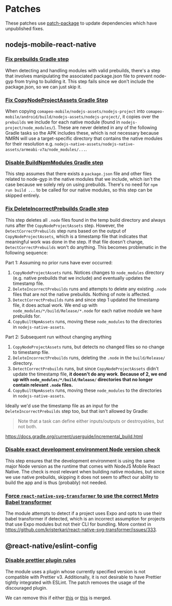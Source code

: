 # Patches

These patches use [patch-package](https://github.com/ds300/patch-package) to update dependencies which have unpublished fixes.

## nodejs-mobile-react-native

### [Fix prebuilds Gradle step](./nodejs-mobile-react-native+18.17.7+001+fix-prebuilds-gradle-step.patch)

When detecting and handling modules with valid prebuilds, there's a step that involves manipulating the associated package.json file to prevent node-gyp from trying to building it. This step fails since we don't include the package.json, so we can just skip it.

### [Fix CopyNodeProjectAssets Gradle Step](./nodejs-mobile-react-native+18.17.7+002+fix-copy-node-project-assets-gradle-step.patch)

When copying `comapeo-mobile/nodejs-assets/nodejs-project` into `comapeo-mobile/android/build/nodejs-assets/nodejs-project/`, it copies over the `prebuilds` we include for each native module (found in `nodejs-project/node_modules/`). These are never deleted in any of the following Gradle tasks so the APK includes these, which is not necessary because NMRN will use a target-specific directory that contains the native modules for their resolution e.g. `nodejs-native-assets/nodejs-native-assets/armeabi-v7a/node_modules/...`.

### [Disable BuildNpmModules Gradle step](./nodejs-mobile-react-native+18.17.7+003+disable-build-npm-modules-gradle-step.patch)

This step assumes that there exists a `package.json` file and other files related to node-gyp in the native modules that we include, which isn't the case because we solely rely on using prebuilds. There's no need for `npm run build ...` to be called for our native modules, so this step can be skipped entirely.

### [Fix DeleteIncorrectPrebuilds Gradle step](./nodejs-mobile-react-native+18.17.7+004+fix-delete-incorrect-prebuilds-gradle-step.patch)

This step deletes all `.node` files found in the temp build directory and always runs after the `CopyNodeProjectAssets` step. However, the `DetectCorrectPrebuilds` step runs based on the output of `CopyNodeProjectAssets`, which is a timestamp file that indicates that meaningful work was done in the step. If that file doesn't change, `DetectCorrectPrebuilds` won't do anything. This becomes problematic in the following sequence:

Part 1: Assuming no prior runs have ever occurred:

1. `CopyNodeProjectAssets` runs. Notices changes to `node_modules` directory (e.g. native prebuilds that we include) and eventually updates the timestamp file.
2. `DeleteIncorrectPrebuilds` runs and attempts to delete any existing `.node` files that are not the native prebuilds. Nothing of note is affected.
3. `DetectCorrectPrebuilds` runs and since step 1 updated the timestamp file, it does actual work. We end up with `node_modules/*/build/Release/*.node` for each native module we have prebuilds for.
4. `CopyBuiltNpmAssets` runs, moving these `node_modules` to the directories in `nodejs-native-assets`.

Part 2: Subsequent run without changing anything

1. `CopyNodeProjectAssets` runs, but detects no changed files so no change to timestamp file.
2. `DeleteIncorrectPrebuilds` runs, deleting the `.node` in the `build/Release/` directory.
3. `DetectCorrectPrebuilds` runs, but since `CopyNodeProjectAssets` didn't update the timestamp file, **it doesn't do any work**. **Because of 2, we end up with `node_modules/*/build/Release/` directories that no longer contain relevant `.node` files.**
4. `CopyBuiltNpmAssets` runs, moving these `node_modules` to the directories in `nodejs-native-assets`.

Ideally we'd use the timestamp file as an input for the `DeleteIncorrectPrebuilds` step too, but that isn't allowed by Gradle:

> Note that a task can define either inputs/outputs or destroyables, but not both.

https://docs.gradle.org/current/userguide/incremental_build.html

### [Disable exact development environment Node version check](./nodejs-mobile-react-native+18.17.7+005+disable-node-version-check.patch)

This step ensures that the development environment is using the same major Node version as the runtime that comes with NodeJS Mobile React Native. The check is most relevant when building native modules, but since we use native prebuilds, skipping it does not seem to affect our ability to build the app and is thus (probably) not needed.

### [Force `react-native-svg-transformer` to use the correct Metro Babel transformer](./react-native-svg-transformer+1.3.0.patch)

The module attempts to detect if a project uses Expo and opts to use their babel transformer if detected, which is an incorrect assumption for projects that use Expo modules but not their CLI for bundling. More context in https://github.com/kristerkari/react-native-svg-transformer/issues/333.

## @react-native/eslint-config

### [Disable prettier plugin rules](./@react-native+eslint-config+0.73.2.patch)

The module uses a plugin whose currently specified version is not compatible with Prettier v3. Additionally, it is not desirable to have Prettier tightly integrated with ESLint. The patch removes the usage of the discouraged plugin.

We can remove this if either [this](https://github.com/facebook/react-native/pull/41877) or [this](https://github.com/facebook/react-native/pull/43756) is merged.